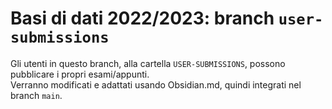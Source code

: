 # Basi di dati 2022/2023: branch `user-submissions`

Gli utenti in questo branch, alla cartella `USER-SUBMISSIONS`, possono pubblicare i propri esami/appunti.<br>
Verranno modificati e adattati usando Obsidian.md, quindi integrati nel branch `main`.
